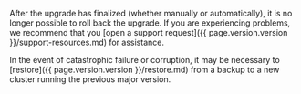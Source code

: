 After the upgrade has finalized (whether manually or automatically), it is no longer possible to roll back the upgrade. If you are experiencing problems, we recommend that you [open a support request]({{ page.version.version }}/support-resources.md) for assistance.

In the event of catastrophic failure or corruption, it may be necessary to [restore]({{ page.version.version }}/restore.md) from a backup to a new cluster running the previous major version.
